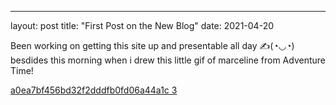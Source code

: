 ---
layout: post
title: "First Post on the New Blog"
date: 2021-04-20

Been working on getting this site up and presentable all day ✍(◔◡◔) besdides this morning when i drew this little gif of marceline from Adventure Time!

[a0ea7bf456bd32f2dddfb0fd06a44a1c 3](https://user-images.githubusercontent.com/77991423/115450500-f54f5100-a1e9-11eb-93ff-304a6ceabd45.gif)
